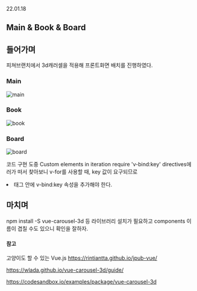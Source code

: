 22.01.18

## Main & Book & Board

## 들어가며

피쳐브랜치에서 3d캐러셀을 적용해 프론트화면 배치를 진행하였다. 



### Main

![main](C:\Users\multicampus\Desktop\C205\S06P12C205\문서\성당현\0118\main.png)



### Book

![book](C:\Users\multicampus\Desktop\C205\S06P12C205\문서\성당현\0118\book.png)



### Board

![board](C:\Users\multicampus\Desktop\C205\S06P12C205\문서\성당현\0118\board.png)



코드 구현 도중 Custom elements in iteration require 'v-bind:key' directives에러가 떠서 찾아보니 v-for를 사용할 때, key 값이 요구되므로 <li> 태그 안에 v-bind:key 속성을 추가해야 한다.



## 마치며

npm install -S vue-carousel-3d 등 라이브러리 설치가 필요하고 components 이름이 겹칠 수도 있으니 확인을 잘하자.



#### 참고

고양이도 할 수 있는 Vue.js https://rintiantta.github.io/jpub-vue/

https://wlada.github.io/vue-carousel-3d/guide/

https://codesandbox.io/examples/package/vue-carousel-3d

